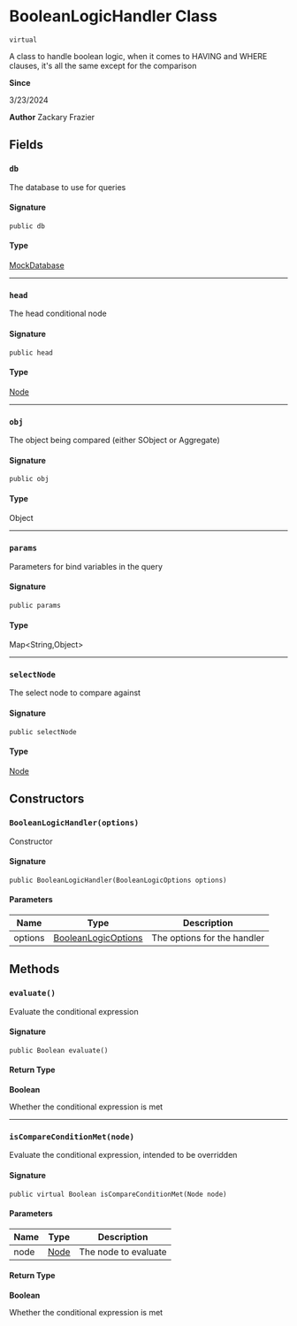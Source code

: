 # BooleanLogicHandler Class
`virtual`

A class to handle boolean logic, when it comes to HAVING and WHERE clauses, it&#x27;s all the same except for the comparison

**Since** 

3/23/2024

**Author** Zackary Frazier

## Fields
### `db`

The database to use for queries

#### Signature
```apex
public db
```

#### Type
[MockDatabase](MockDatabase.md)

---

### `head`

The head conditional node

#### Signature
```apex
public head
```

#### Type
[Node](Node.md)

---

### `obj`

The object being compared (either SObject or Aggregate)

#### Signature
```apex
public obj
```

#### Type
Object

---

### `params`

Parameters for bind variables in the query

#### Signature
```apex
public params
```

#### Type
Map&lt;String,Object&gt;

---

### `selectNode`

The select node to compare against

#### Signature
```apex
public selectNode
```

#### Type
[Node](Node.md)

## Constructors
### `BooleanLogicHandler(options)`

Constructor

#### Signature
```apex
public BooleanLogicHandler(BooleanLogicOptions options)
```

#### Parameters
| Name | Type | Description |
|------|------|-------------|
| options | [BooleanLogicOptions](BooleanLogicOptions.md) | The options for the handler |

## Methods
### `evaluate()`

Evaluate the conditional expression

#### Signature
```apex
public Boolean evaluate()
```

#### Return Type
**Boolean**

Whether the conditional expression is met

---

### `isCompareConditionMet(node)`

Evaluate the conditional expression, intended to be overridden

#### Signature
```apex
public virtual Boolean isCompareConditionMet(Node node)
```

#### Parameters
| Name | Type | Description |
|------|------|-------------|
| node | [Node](Node.md) | The node to evaluate |

#### Return Type
**Boolean**

Whether the conditional expression is met